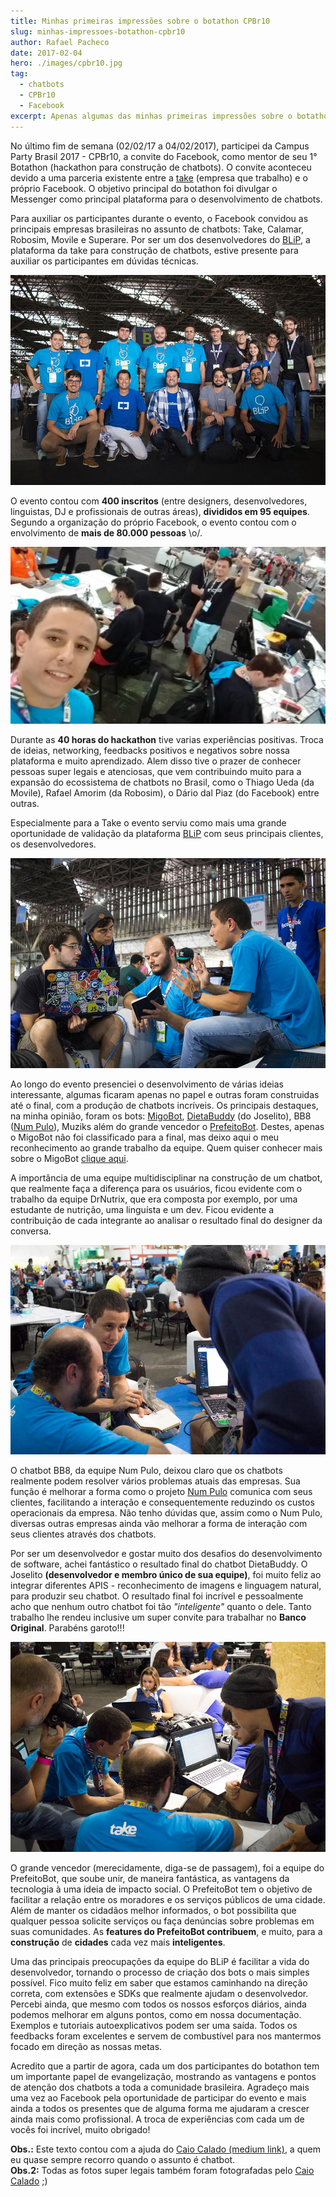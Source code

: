 ```yaml
---
title: Minhas primeiras impressões sobre o botathon CPBr10
slug: minhas-impressoes-botathon-cpbr10
author: Rafael Pacheco
date: 2017-02-04
hero: ./images/cpbr10.jpg
tag:
  - chatbots
  - CPBr10
  - Facebook
excerpt: Apenas algumas das minhas primeiras impressões sobre o botathon do Facebook na CPBr10
---
```


No último fim de semana (02/02/17 a 04/02/2017), participei da Campus Party Brasil 2017 - CPBr10, a convite do Facebook,
como mentor de seu 1° Botathon (hackathon para construção de chatbots). O convite aconteceu devido a uma parceria
existente entre a [take](http://take.net/) (empresa que trabalho) e o próprio Facebook.
O objetivo principal do botathon foi divulgar o Messenger como principal plataforma para o desenvolvimento de
chatbots.

Para auxiliar os participantes durante o evento, o Facebook convidou as principais empresas brasileiras no
assunto de chatbots: Take, Calamar, Robosim, Movile e Superare. Por ser um dos desenvolvedores do [BLiP](https://blip.ai/),
a plataforma da take para construção de chatbots, estive presente para auxiliar os participantes em dúvidas técnicas.

![Mentores do evento](./images/mentores.jpg)

O evento contou com **400 inscritos** (entre designers, desenvolvedores, linguistas, DJ e profissionais de outras áreas),
**divididos em 95 equipes**. Segundo a organização do próprio Facebook, o evento contou com o envolvimento de
**mais de 80.000 pessoas** \o/.

![Evento](./images/evento.jpg)

Durante as **40 horas do hackathon** tive varias experiências positivas. Troca de ideias, networking, feedbacks
positivos e negativos sobre nossa plataforma e muito aprendizado. Alem disso tive o prazer de conhecer pessoas
super legais e atenciosas, que vem contribuindo muito para a expansão do ecossistema de chatbots no Brasil, como
o Thiago Ueda (da Movile), Rafael Amorim (da Robosim), o Dário dal Piaz (do Facebook) entre outras.

Especialmente para a Take o evento serviu como mais uma grande oportunidade de validação da plataforma [BLiP](https://blip.ai/)
com seus principais clientes, os desenvolvedores.

![Evento](./images/mentoria1.jpg)

Ao longo do evento presenciei o desenvolvimento de várias ideias interessante, algumas ficaram apenas no papel e outras foram construidas
até o final, com a produção de chatbots incríveis. Os principais destaques, na minha opinião, foram os bots: [MigoBot](https://www.facebook.com/migomessenger/),
[DietaBuddy](http://m.me/dietabuddy) (do Joselito), BB8 ([Num Pulo](https://www.facebook.com/numpulo)), Muziks além
do grande vencedor o [PrefeitoBot](https://www.messenger.com/t/prefeitobot/). Destes, apenas o
MigoBot não foi classificado para a final, mas deixo aqui o meu reconhecimento ao grande trabalho da equipe.
Quem quiser conhecer mais sobre o MigoBot [clique aqui](https://www.facebook.com/migomessenger/).

A importância de uma equipe multidisciplinar na construção de um chatbot, que realmente faça a diferença para os usuários, ficou evidente com
o trabalho da equipe DrNutrix, que era composta por exemplo, por uma estudante de nutrição, uma linguísta e um dev.
Ficou evidente a contribuição de cada integrante ao analisar o resultado final do designer da conversa.

![Evento](./images/mentoria2.jpg)

O chatbot BB8, da equipe Num Pulo, deixou claro que os chatbots realmente podem resolver vários problemas atuais
das empresas. Sua função é melhorar a forma como o projeto [Num Pulo](https://www.facebook.com/numpulo)
comunica com seus clientes, facilitando a interação e consequentemente reduzindo os custos operacionais da empresa.
Não tenho dúvidas que, assim como o Num Pulo, diversas outras empresas ainda vão melhorar a forma de interação
com seus clientes através dos chatbots.

Por ser um desenvolvedor e gostar muito dos desafios do desenvolvimento de software, achei fantástico o
resultado final do chatbot DietaBuddy. O Joselito **(desenvolvedor e membro único de sua equipe)**, foi muito
feliz ao integrar diferentes APIS - reconhecimento de imagens e linguagem natural, para produzir seu chatbot.
O resultado final foi incrível e pessoalmente acho que nenhum outro chatbot foi tão _"inteligente"_ quanto o dele.
Tanto trabalho lhe rendeu inclusive um super convite para trabalhar no **Banco Original**. Parabéns garoto!!!

![Evento](./images/mentoria3.jpg)

O grande vencedor (merecidamente, diga-se de passagem), foi a equipe do PrefeitoBot, que soube unir, de maneira fantástica,
as vantagens da tecnologia à uma ideia de impacto social. O PrefeitoBot tem o objetivo de facilitar a relação
entre os moradores e os serviços públicos de uma cidade. Além de manter os cidadãos melhor informados, o bot
possibilita que qualquer pessoa solicite serviços ou faça denúncias sobre problemas em suas comunidades.
As **features do PrefeitoBot contribuem**, e muito, para a **construção** de **cidades** cada vez mais **inteligentes**.

Uma das principais preocupações da equipe do BLiP é facilitar a vida do desenvolvedor, tornando o processo de
criação dos bots o mais simples possível. Fico muito feliz em saber que estamos caminhando na direção correta,
com extensões e SDKs que realmente ajudam o desenvolvedor. Percebi ainda, que mesmo com todos os nossos esforços diários,
ainda podemos melhorar em alguns pontos, como em nossa documentação. Exemplos e tutoriais autoexplicativos podem
ser uma saída. Todos os feedbacks foram excelentes e servem de combustível para nos mantermos focado em direção as
nossas metas.

Acredito que a partir de agora, cada um dos participantes do botathon tem um importante papel de evangelização,
mostrando as vantagens e pontos de atenção dos chatbots a toda a comunidade brasileira.
Agradeço mais uma vez ao Facebook pela oportunidade de participar do evento e mais ainda a todos os presentes
que de alguma forma me ajudaram a crescer ainda mais como profissional.
A troca de experiências com cada um de vocês foi incrível, muito obrigado!

**Obs.:** Este texto contou com a ajuda do [Caio Calado (medium link)](goo.gl/lCk2Qm), a quem eu quase sempre recorro quando o assunto é chatbot.  
**Obs.2:** Todas as fotos super legais também foram fotografadas pelo [Caio Calado](goo.gl/lCk2Qm) ;)
